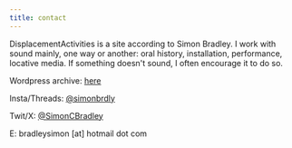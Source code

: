 ```yaml
---
title: contact
---
```


DisplacementActivities is a site according to Simon Bradley. I work with sound mainly, one way or another: oral history, installation, performance, locative media. If something doesn't sound, I often encourage it to do so.  

Wordpress archive: [here](https://displacementactivities1.wordpress.com/) 

Insta/Threads: [@simonbrdly](https://www.instagram.com/simonbrdly)  

Twit/X: [@SimonCBradley](https://twitter.com/SimonCBradley)  

E: bradleysimon [at] hotmail dot com
